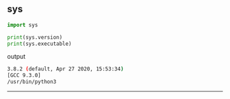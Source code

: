 
##  sys
```python
import sys

print(sys.version)
print(sys.executable)
```
output
```bash
3.8.2 (default, Apr 27 2020, 15:53:34)
[GCC 9.3.0]
/usr/bin/python3
```
-------------------------------------
